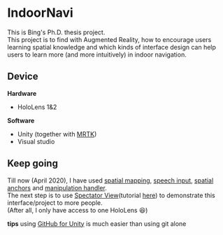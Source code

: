 # IndoorNavi

This is Bing's Ph.D. thesis project.  
This project is to find with Augmented Reality, how to encourage users learning spatial knowledge and which kinds of interface design can help users to learn more (and more intuitively) in indoor navigation.  
## Device  
**Hardware**  
* HoloLens 1&2 
   
**Software**  
* Unity (together with [MRTK](https://microsoft.github.io/MixedRealityToolkit-Unity/README.html))  
* Visual studio  

## Keep going  
Till now (April 2020), I have used [spatial mapping](https://docs.microsoft.com/en-us/windows/mixed-reality/spatial-mapping), [speech input](https://microsoft.github.io/MixedRealityToolkit-Unity/Documentation/Input/Speech.html), [spatial anchors](https://docs.microsoft.com/en-us/windows/mixed-reality/spatial-anchors) and [manipulation handler](https://microsoft.github.io/MixedRealityToolkit-Unity/Documentation/README_ManipulationHandler.html).   
The next step is to use [Spectator View](https://docs.microsoft.com/en-us/windows/mixed-reality/spectator-view)(tutorial [here](https://microsoft.github.io/MixedReality-SpectatorView/README.html)) to demonstrate this interface/project to more people.  
(After all, I only have access to one HoloLens :laughing:)

**tips**
using [GitHub for Unity](https://github.com/github-for-unity) is much easier than using git alone
